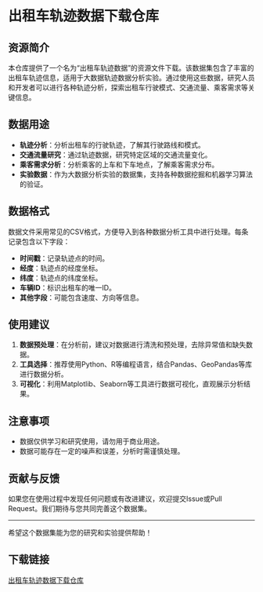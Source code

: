 # 出租车轨迹数据下载仓库

## 资源简介

本仓库提供了一个名为“出租车轨迹数据”的资源文件下载。该数据集包含了丰富的出租车轨迹信息，适用于大数据轨迹数据分析实验。通过使用这些数据，研究人员和开发者可以进行各种轨迹分析，探索出租车行驶模式、交通流量、乘客需求等关键信息。

## 数据用途

- **轨迹分析**：分析出租车的行驶轨迹，了解其行驶路线和模式。
- **交通流量研究**：通过轨迹数据，研究特定区域的交通流量变化。
- **乘客需求分析**：分析乘客的上车和下车地点，了解乘客需求分布。
- **实验数据**：作为大数据分析实验的数据集，支持各种数据挖掘和机器学习算法的验证。

## 数据格式

数据文件采用常见的CSV格式，方便导入到各种数据分析工具中进行处理。每条记录包含以下字段：

- **时间戳**：记录轨迹点的时间。
- **经度**：轨迹点的经度坐标。
- **纬度**：轨迹点的纬度坐标。
- **车辆ID**：标识出租车的唯一ID。
- **其他字段**：可能包含速度、方向等信息。

## 使用建议

1. **数据预处理**：在分析前，建议对数据进行清洗和预处理，去除异常值和缺失数据。
2. **工具选择**：推荐使用Python、R等编程语言，结合Pandas、GeoPandas等库进行数据分析。
3. **可视化**：利用Matplotlib、Seaborn等工具进行数据可视化，直观展示分析结果。

## 注意事项

- 数据仅供学习和研究使用，请勿用于商业用途。
- 数据可能存在一定的噪声和误差，分析时需谨慎处理。

## 贡献与反馈

如果您在使用过程中发现任何问题或有改进建议，欢迎提交Issue或Pull Request。我们期待与您共同完善这个数据集。

---

希望这个数据集能为您的研究和实验提供帮助！

## 下载链接

[出租车轨迹数据下载仓库](https://pan.quark.cn/s/252c4e3962af)